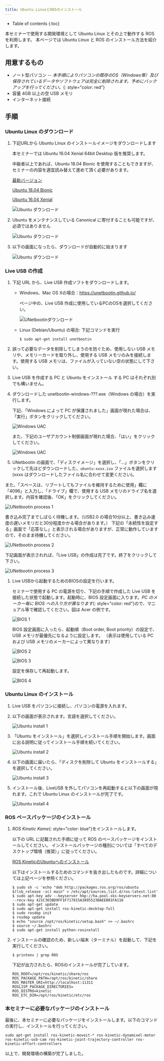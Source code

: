 ```yaml
---
title: Ubuntu LinuxとROSのインストール
---
```


- Table of contents
{:toc}

本セミナーで使用する開発環境として Ubuntu Linux とその上で動作する ROS を利用します。
本ページでは Ubuntu Linux と ROS のインストール方法を紹介します。

## 用意するもの

- ノート型パソコン
-- *本手順によりパソコンの既存のOS（Windows等）及び保存されているデータやソフトウェアは完全に削除されます。予めにバックアップを行ってください。*{: style="color: red"}
- 容量 4GB 以上の空 USB メモリ
- インターネット接続

## 手順

### Ubuntu Linux のダウンロード

1. 下記URLから Ubuntu Linux のインストールイメージをダウンロードします

   本セミナーでは Ubuntu 16.04 Xenial 64bit Desktop 版を推奨します。

   中級者以上であれば、Ubuntu 18.04 Bionic を使用することもできますが、セミナーの内容を適宜読み替えて進めて頂く必要があります。

   [最新バージョン](https://www.ubuntu.com/download/desktopo)

   [Ubuntu 18.04 Bionic](http://releases.ubuntu.com/bionic/)

   [Ubuntu 16.04 Xenial](http://releases.ubuntu.com/xenial/)

   ![Ubuntu ダウンロード](/images/ubuntu_download_1.png)

1. Ubuntu をメンテナンスしている Canonical に寄付することも可能ですが、必須ではありません

   ![Ubuntu ダウンロード](/images/ubuntu_download_2.png)

1. 以下の画面になったら、ダウンロードが自動的に始まります

   ![Ubuntu ダウンロード](/images/ubuntu_download_3.png)

### Live USB の作成

1. 下記 URL から、Live USB 作成ソフトをダウンロードします。
   - Windows、Mac OS Xの場合：<https://unetbootin.github.io/>

     ページ中の、Live USB 作成に使用しているPCのOSを選択してください。

     ![UNetbootinダウンロード](/images/unetbootin_download.png)

   - Linux (Debian/Ubuntu) の場合: 下記コマンドを実行

     ```shell
     $ sudo apt-get install unetbootin
     ```

1. 誤って必要なデータを削除してしまうのを防ぐため、使用しない USB メモリや、メモリーカードを取り外し、使用する USB メモリのみを接続します。使用する USB メモリは、ファイルが入っていない空の状態にして下さい。

1. Live USB を作成する PC と Ubuntu をインストール する PC はそれぞれ別でも構いません。

1. ダウンロードした unetbootin-windows-???.exe（Windows の場合）を実行します。

   下記、「Windows によって PC が保護されました」画面が現れた場合は、「実行」ボタンをクリックしてください。

   ![Windows UAC](/images/windows_idiot_screen.png)

   また、下記のユーザアカウント制御画面が現れた場合、「はい」をクリックしてください。

   ![Windows UAC](/images/windows_uac.png)

1. UNetbootin の画面で、「ディスクイメージ」を選択し、「…」ボタンをクリックして先ほどダウンロードした、`ubuntu-xxxx.iso` ファイルを選択します(xxxx はダウンロードしたファイル名に合わせて変更ください)。

  また、「スペースは、リブートしてもファイルを維持するために使用」欄に「4096」と入力し、「ドライブ」欄で、使用する USB メモリのドライブ名を選択します。内容を確認後、「OK」をクリックしてください。

   ![UNetbootin process 1](/images/unetbootin_setting.png)

   書き込み完了までしばらく待機します。（USB2.0 の場合10分以上、書き込み速度の遅いメモリだと30分程度かかる場合があります。）
   下記の「永続性を設定する」画面で「応答なし」と表示される場合がありますが、正常に動作していますので、そのまま待機してください。

   ![UNetbootin process 2](/images/unetbootin_freeze.png)

   下記画面が表示されれば、「Live USB」の作成は完了です。終了をクリックして下さい。

   ![UNetbootin process 3](/images/unetbootin_end.png)

1. Live USBから起動するためのBIOSの設定を行います。

   セミナーで使用する PC の電源を切り、下記の手順で作成した Live USB を接続した状態で起動します。起動時に、BIOS 設定画面に入ります。*PC のメーカー毎に BIOS への入り方が異なります*{: style="color: red"}ので、マニュアル等で確認してください。図は Acer の例です。

   ![BIOS 1](/images/acer_boot.png)

   BIOS 設定画面に入ったら、起動順（Boot order, Boot priority）の設定で、USB メモリが最優先になるように設定します。 （表示は使用している PC および USB メモリのメーカーによって異なります）

   ![BIOS 2](/images/acer_boot_order1.png)

   ![BIOS 3](/images/acer_boot_order2.png)

   設定を保存して再起動します。

   ![BIOS 4](/images/acer_boot_save.png)

### Ubuntu Linux のインストール

1. Live USB をパソコンに接続し、パソコンの電源を入れます。

1. 以下の画面が表示されます。言語を選択してください。

   ![Ubuntu install 1](/images/ubuntu_install_1.png)

1. 「Ubuntu をインストール」を選択しインストール手順を開始します。画面に出る説明に従ってインストール手順を続いてください。

   ![Ubuntu install 2](/images/ubuntu_install_2.png)

1. 以下の画面に届いたら、「ディスクを削除して Ubuntu をインストールする」を選択してください。

   ![Ubuntu install 3](/images/ubuntu_install_3.png)

1. インストール後、LiveUSB を外してパソコンを再起動すると以下の画面が現れます。これで Ubuntu Linux のインストールが完了です。

   ![Ubuntu install 4](/images/ubuntu_install_4.png)


### ROS ベースパッケージのインストール

1. *ROS Kinetic Kame*{: style="color: blue"}をインストールします。

   以下の URL に記載された手順に従って ROS のベースパッケージをインストールしてください。
   インストールパッケージの種別については「すべてのデスクトップ環境（推奨）」に従ってください。

   [ROS KineticのUbuntuへのインストール](http://wiki.ros.org/ja/kinetic/Installation/Ubuntu)

   以下はインストールするためのコマンドを抜き出したものです。詳細については上記ページを参照ください。

   ```shell
   $ sudo sh -c 'echo "deb http://packages.ros.org/ros/ubuntu $(lsb_release -sc) main" > /etc/apt/sources.list.d/ros-latest.list'
   $ sudo apt-key adv --keyserver hkp://ha.pool.sks-keyservers.net:80 --recv-key 421C365BD9FF1F717815A3895523BAEEB01FA116
   $ sudo apt-get update
   $ sudo apt-get install ros-kinetic-desktop-full
   $ sudo rosdep init
   $ rosdep update
   $ echo "source /opt/ros/kinetic/setup.bash" >> ~/.bashrc
   $ source ~/.bashrc
   $ sudo apt-get install python-rosinstall
   ```

1. インストールの確認のため、新しい端末（ターミナル）を起動して、下記を実行してください。

   ```shell
   $ printenv | grep ROS
   ```

   下記が出力されたら、ROSのインストールが完了しています。

   ```shell
   ROS_ROOT=/opt/ros/kinetic/share/ros
   ROS_PACKAGE_PATH=/opt/ros/kinetic/share
   ROS_MASTER_URI=http://localhost:11311
   ROSLISP_PACKAGE_DIRECTORIES=
   ROS_DISTRO=kinetic
   ROS_ETC_DIR=/opt/ros/kinetic/etc/ros
   ```

### 本セミナーに必要なパッケージのインストール

最後に、本セミナーに必要なパッケージをインストールします。以下のコマンドの実行し、インストールを行ってください。

```shell
sudo apt-get install ros-kinetic-moveit-* ros-kinetic-dynamixel-motor ros-kinetic-usb-cam ros-kinetic-joint-trajectory-controller ros-kinetic-effort-controllers
```

以上で、開発環境の構築が完了しました。
